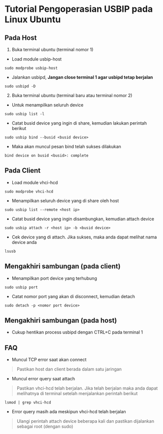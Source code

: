 # Tutorial Pengoperasian USBIP pada Linux Ubuntu
## Pada Host
1. Buka terminal ubuntu (terminal nomor 1)
- Load module usbip-host
```
sudo modprobe usbip-host
```
- Jalankan usbipd, **Jangan close terminal 1 agar usbipd tetap berjalan**
```
sudo usbipd -D
```

2. Buka terminal ubuntu (terminal baru atau terminal nomor 2)
- Untuk menampilkan seluruh device
```
sudo usbip list -l
```
- Catat busid device yang ingin di share, kemudian lakukan perintah berikut
```
sudo usbip bind --busid <busid device>
```
- Maka akan muncul pesan bind telah sukses dilakukan
```
bind device on busid <busid>: complete
```

## Pada Client
- Load module vhci-hcd
```
sudo modprobe vhci-hcd
```
- Menampilkan seluruh device yang di share oleh host
```
sudo usbip list --remote <host ip>
```
- Catat busid device yang ingin disambungkan, kemudian attach device
```
sudo usbip attach -r <host ip> -b <busid device>
```
- Cek device yang di attach. Jika sukses, maka anda dapat melihat nama device anda
```
lsusb
```

## Mengakhiri sambungan (pada client)
- Menampilkan port device yang terhubung
```
sudo usbip port
```
- Catat nomor port yang akan di disconnect, kemudian detach
```
sudo detach -p <nomor port device>
```

## Mengakhiri sambungan (pada host)
- Cukup hentikan process usbipd dengan CTRL+C pada terminal 1

## FAQ
- Muncul TCP error saat akan connect
> Pastikan host dan client berada dalam satu jaringan
- Muncul error query saat attach
> Pastikan vhci-hcd telah berjalan. Jika telah berjalan maka anda dapat melihatnya di terminal setelah menjalankan perintah berikut
```
lsmod | grep vhci-hcd
```
- Error query masih ada meskipun vhci-hcd telah berjalan
> Ulangi perintah attach device beberapa kali dan pastikan dijalankan sebagai root (dengan sudo)